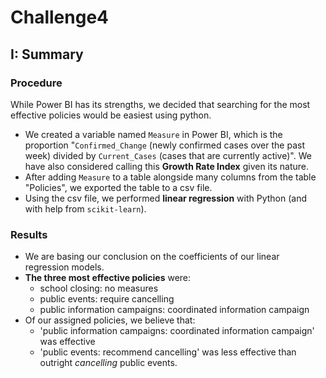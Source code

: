 # Challenge4
## I: Summary
### Procedure
While Power BI has its strengths, we decided that searching for the most effective policies would be easiest using python.
- We created a variable named `Measure` in Power BI, which is the proportion "`Confirmed_Change` (newly confirmed cases over the past week) divided by `Current_Cases` (cases that are currently active)". We have also considered calling this **Growth Rate Index** given its nature.
- After adding `Measure` to a table alongside many columns from the table "Policies", we exported the table to a csv file.
- Using the csv file, we performed **linear regression** with Python (and with help from `scikit-learn`).
### Results
- We are basing our conclusion on the coefficients of our linear regression models.
- **The three most effective policies** were:
    - school closing: no measures
    - public events: require cancelling
    - public information campaigns: coordinated information campaign
- Of our assigned policies, we believe that:
    - 'public information campaigns: coordinated information campaign' was effective
    - 'public events: recommend cancelling' was less effective than outright *cancelling* public events.
